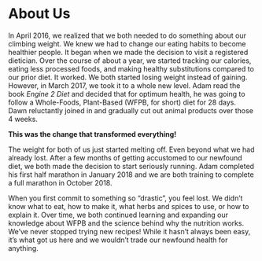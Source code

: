 # About Us
 
In April 2016, we realized that we both needed to do something about our 
climbing weight. We knew we had to change our eating habits to become healthier 
people. It began when we made the decision to visit a registered dietician. 
Over the course of about a year, we started tracking our calories, eating less 
processed foods, and making healthy substitutions compared to our prior diet. 
It worked. We both started losing weight instead of gaining. However, in March 
2017, we took it to a whole new level. Adam read the book _Engine 2 Diet_ and 
decided that for optimum health, he was going to follow a Whole-Foods, 
Plant-Based (WFPB, for short) diet for 28 days. Dawn reluctantly joined in and 
gradually cut out animal products over those 4 weeks.
 
**This was the change that transformed everything!**
 
The weight for both of us just started melting off. Even beyond what we had
already lost. After a few months of getting accustomed to our newfound diet, we 
both made the decision to start seriously running. Adam completed his first half 
marathon in January 2018 and we are both training to complete a full marathon in 
October 2018.
 
When you first commit to something so “drastic”, you feel lost. We didn’t know 
what to eat, how to make it, what herbs and spices to use, or how to explain it. 
Over time, we both continued learning and expanding our knowledge about WFPB and 
the science behind why the nutrition works. We’ve never stopped trying new 
recipes! While it hasn’t always been easy, it’s what got us here and we wouldn’t 
trade our newfound health for anything.